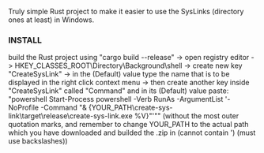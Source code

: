 Truly simple Rust project to make it easier to use the SysLinks (directory ones at least) in Windows.

### INSTALL

build the Rust project using "cargo build --release" -> open registry editor -> HKEY_CLASSES_ROOT\Directory\Background\shell -> create new key "CreateSysLink" -> in the (Default) value type the name that is to be displayed in the right click context menu -> then create another key inside "CreateSysLink" called "Command" and in its (Default) value paste: "powershell Start-Process powershell -Verb RunAs -ArgumentList '-NoProfile -Command "& {YOUR_PATH\create-sys-link\target\release\create-sys-link.exe %V}"'"" (without the most outer quotation marks, and remember to change YOUR_PATH to the actual path which you have downloaded and builded the .zip in (cannot contain ') (must use backslashes))
